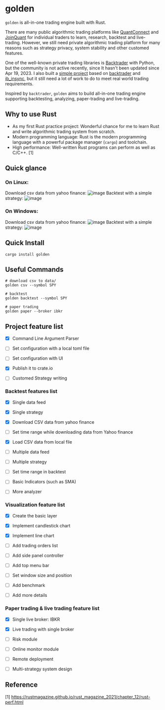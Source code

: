 # golden

`golden` is all-in-one trading engine built with Rust.

There are many public algorithmic trading platforms like [QuantConnect](https://www.quantconnect.com/) and [JoinQuant](https://www.joinquant.com/) for individual traders to learn, research, backtest and live-trading.
 However, we still need private algorithmic trading platform for many reasons such as strategy privacy, system stability and other customed features.

One of the well-known private trading libraries is [Backtrader](https://github.com/mementum/backtrader) with Python, but the community is not active recently, since It hasn't been updated since Apr 19, 2023. I also built a [simple project](https://github.com/ryqdev/silver) based on [backtrader](https://github.com/mementum/backtrader) and [ib_insync](https://github.com/ultra1971/backtrader_ib_insync), but it still need a lot of work to do to meet real world trading requirements.

Inspired by `backtrader`, `golden` aims to build all-in-one trading engine supporting backtesting, analyzing, paper-trading and live-trading.



## Why to use Rust

- As my first Rust practice project: Wonderful chance for me to learn Rust and write algorithmic trading system from scratch.
- Modern programming language: Rust is the modern programming language with a powerful package manager (`cargo`) and toolchain.
- High performance:  Well-written Rust programs can perform as well as C/C++. [1]



## Quick glance
### On Linux:
Download csv data from yahoo finance:
![image](https://github.com/ryqdev/golden/assets/50010920/96719058-7b20-4894-a24b-84f52f21f289)
Backtest with a simple strategy:
![image](https://github.com/ryqdev/golden/assets/50010920/86035e40-8203-4526-abba-c932a02553af)


### On Windows:
Download csv data from yahoo finance:
![image](https://github.com/ryqdev/golden/assets/50010920/cd49ac08-6529-473a-90fb-c645b8154498)
Backtest with a simple strategy:
![image](https://github.com/ryqdev/golden/assets/50010920/e03e639e-f4e2-41fb-b25e-09f3b5156cfd)

## Quick Install

```shell
cargo install golden
```

## Useful Commands

```shell
# download csv to data/
golden csv --symbol SPY

# backtest
golden backtest --symbol SPY

# paper trading
golden paper --broker ibkr
```



## Project feature list

- [x] Command Line Argument Parser
- [ ] Set configuration with a local toml file
- [ ] Set configuration with UI
- [x] Publish it to crate.io
- [ ] Customed Strategy writing


### Backtest features list

- [x] Single data feed
- [x] Single strategy 
- [x] Download CSV data from yahoo finance
- [ ] Set time range while downloading data from Yahoo finance
- [x] Load CSV data from local file
- [ ] Multiple data feed
- [ ] Multiple strategy
- [ ] Set time range in backtest
- [ ] Basic Indicators (such as SMA)
- [ ] More analyzer


### Visualization feature list

- [x] Create the basic layer
- [x] Implement candlestick chart
- [x] Implement line chart
- [ ] Add trading orders list
- [ ] Add side panel controller
- [ ] Add top menu bar
- [ ] Set window size and position
- [ ] Add benchmark
- [ ] Add more details


### Paper trading & live trading feature list

- [x] Single live broker: IBKR
- [x] Live trading with single broker
- [ ] Risk module
- [ ] Online monitor module
- [ ] Remote deployment
- [ ] Multi-strategy system design



## Reference

[1] https://rustmagazine.github.io/rust_magazine_2021/chapter_12/rust-perf.html
